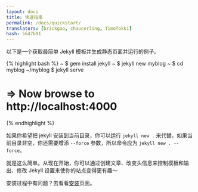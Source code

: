 ```yaml
---
layout: docs
title: 快速指南
permalink: /docs/quickstart/
translators: [brickgao, chaucerling, TimoTokki]
hash: 5647b91
---
```


以下是一个获取最简单 Jekyll 模板并生成静态页面并运行的例子。

{% highlight bash %}
~ $ gem install jekyll
~ $ jekyll new myblog
~ $ cd myblog
~/myblog $ jekyll serve
# => Now browse to http://localhost:4000
{% endhighlight %}

如果你希望把 jekyll 安装到当前目录，你可以运行 `jekyll new .` 来代替。如果当前目录非空，你还需要增添 `--force` 参数，所以命令应为 `jekyll new . --force`。

就是这么简单。从现在开始，你可以通过创建文章、改变头信息来控制模板和输出、修改 Jekyll 设置来使你的站点变得更有趣～

安装过程中有问题？去看看[安装](/docs/installation/)页面。
